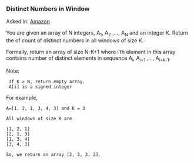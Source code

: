 ### Distinct Numbers in Window

Asked in: [Amazon](#)

You are given an array of N integers, A<sub>1</sub>, A<sub>2</sub> ,…, A<sub>N</sub> and an integer K. Return the of count of distinct numbers in all windows of size K.

Formally, return an array of size N-K+1 where i’th element in this array contains number of distinct elements in sequence A<sub>i</sub>, A<sub>i+1</sub> ,…, A<sub>i+k-1</sub>.

Note:
```
 If K > N, return empty array.
 A[i] is a signed integer
```
For example,
```
A=[1, 2, 1, 3, 4, 3] and K = 3

All windows of size K are

[1, 2, 1]
[2, 1, 3]
[1, 3, 4]
[3, 4, 3]

So, we return an array [2, 3, 3, 2].
```